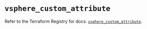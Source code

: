 # `vsphere_custom_attribute`

Refer to the Terraform Registry for docs: [`vsphere_custom_attribute`](https://registry.terraform.io/providers/hashicorp/vsphere/2.10.0/docs/resources/custom_attribute).
